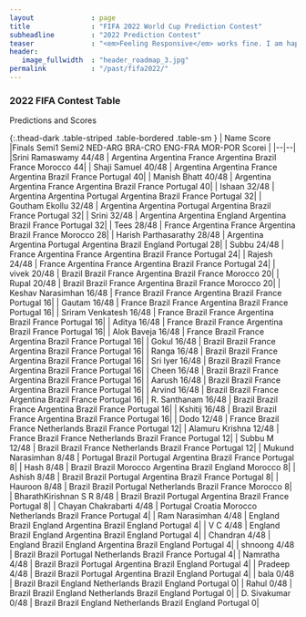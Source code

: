 ```yaml
---
layout              : page
title               : "FIFA 2022 World Cup Prediction Contest"
subheadline         : "2022 Prediction Contest"
teaser              : "<em>Feeling Responsive</em> works fine. I am happy lots of people use it. Currently I have no plans to make it <em>better</em> or <em>worse</em>."
header:
   image_fullwidth  : "header_roadmap_3.jpg"
permalink           : "/past/fifa2022/"
---
```


### 2022 FIFA Contest Table
<p>Predictions and Scores</p>

{:.thead-dark .table-striped .table-bordered .table-sm }
| Name 					Score	|Finals	Semi1	Semi2	NED-ARG	BRA-CRO	ENG-FRA	MOR-POR	Scorei |
|--|--|
|Srini Ramaswamy	44/48 |	Argentina	Argentina	France	Argentina	Brazil	France	Morocco	44| 
| Shaji Samuel	40/48 |	Argentina	Argentina	France	Argentina	Brazil	France	Portugal	40| 
| Manish Bhatt	40/48 |	Argentina	Argentina	France	Argentina	Brazil	France	Portugal	40| 
| Ishaan	32/48 |	Argentina	Argentina	Portugal	Argentina	Brazil	France	Portugal	32| 
| Goutham Ekollu	32/48 |	Argentina	Argentina	Portugal	Argentina	Brazil	France	Portugal	32| 
| Srini	32/48 |	Argentina	Argentina	England	Argentina	Brazil	France	Portugal	32| 
| Tees	28/48 |	France	Argentina	France	Argentina	Brazil	France	Morocco	28| 
| Harish Parthasarathy	28/48 |	Argentina	Argentina	Portugal	Argentina	Brazil	England	Portugal	28| 
| Subbu	24/48 |	France	Argentina	France	Argentina	Brazil	France	Portugal	24| 
| Rajesh	24/48 |	France	Argentina	France	Argentina	Brazil	France	Portugal	24| 
| vivek	20/48 |	Brazil	Brazil	France	Argentina	Brazil	France	Morocco	20| 
| Rupal	20/48 |	Brazil	Brazil	France	Argentina	Brazil	France	Morocco	20| 
| Keshav Narasimhan	16/48 |	France	Brazil	France	Argentina	Brazil	France	Portugal	16| 
| Gautam	16/48 |	France	Brazil	France	Argentina	Brazil	France	Portugal	16| 
| Sriram Venkatesh	16/48 |	France	Brazil	France	Argentina	Brazil	France	Portugal	16| 
| Aditya	16/48 |	France	Brazil	France	Argentina	Brazil	France	Portugal	16| 
| Alok Baveja	16/48 |	France	Brazil	France	Argentina	Brazil	France	Portugal	16| 
| Gokul	16/48 |	Brazil	Brazil	France	Argentina	Brazil	France	Portugal	16| 
| Ranga	16/48 |	Brazil	Brazil	France	Argentina	Brazil	France	Portugal	16| 
| Sri Iyer	16/48 |	Brazil	Brazil	France	Argentina	Brazil	France	Portugal	16| 
| Cheen	16/48 |	Brazil	Brazil	France	Argentina	Brazil	France	Portugal	16| 
| Aarush	16/48 |	Brazil	Brazil	France	Argentina	Brazil	France	Portugal	16| 
| Arvind	16/48 |	Brazil	Brazil	France	Argentina	Brazil	France	Portugal	16| 
| R. Santhanam	16/48 |	Brazil	Brazil	France	Argentina	Brazil	France	Portugal	16| 
| Kshitij	16/48 |	Brazil	Brazil	France	Argentina	Brazil	France	Portugal	16| 
| Dodo	12/48 |	France	Brazil	France	Netherlands	Brazil	France	Portugal	12| 
| Alamuru Krishna	12/48 |	France	Brazil	France	Netherlands	Brazil	France	Portugal	12| 
| Subbu M	12/48 |	Brazil	Brazil	France	Netherlands	Brazil	France	Portugal	12| 
| Mukund Narasimhan	8/48 |	Portugal	Brazil	Portugal	Argentina	Brazil	France	Portugal	8| 
| Hash	8/48 |	Brazil	Brazil	Morocco	Argentina	Brazil	England	Morocco	8| 
| Ashish	8/48 |	Brazil	Brazil	Portugal	Argentina	Brazil	France	Portugal	8| 
| Hauroon	8/48 |	Brazil	Brazil	Portugal	Netherlands	Brazil	France	Morocco	8| 
| BharathKirishnan S R	8/48 |	Brazil	Brazil	Portugal	Argentina	Brazil	France	Portugal	8| 
| Chayan Chakrabarti	4/48 |	Portugal	Croatia	Morocco	Netherlands	Brazil	France	Portugal	4| 
| Ram Narasimhan	4/48 |	England	Brazil	England	Argentina	Brazil	England	Portugal	4| 
| V C	4/48 |	England	Brazil	England	Argentina	Brazil	England	Portugal	4| 
| Chandran	4/48 |	England	Brazil	England	Argentina	Brazil	England	Portugal	4| 
| shnoong	4/48 |	Brazil	Brazil	Portugal	Netherlands	Brazil	France	Portugal	4| 
| Namratha	4/48 |	Brazil	Brazil	Portugal	Argentina	Brazil	England	Portugal	4| 
| Pradeep	4/48 |	Brazil	Brazil	Portugal	Argentina	Brazil	England	Portugal	4| 
| bala	0/48 |	Brazil	Brazil	England	Netherlands	Brazil	England	Portugal	0| 
| Rahul	0/48 |	Brazil	Brazil	England	Netherlands	Brazil	England	Portugal	0| 
| D. Sivakumar	0/48 |	Brazil	Brazil	England	Netherlands	Brazil	England	Portugal	0| 
